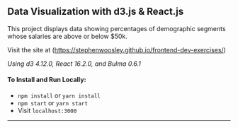 ## Data Visualization with d3.js & React.js

This project displays data showing percentages of demographic segments whose salaries are above or below $50k.


Visit the site at (https://stephenwoosley.github.io/frontend-dev-exercises/)

*Using d3 4.12.0, React 16.2.0, and Bulma 0.6.1*

#### To Install and Run Locally:
* ```npm install``` or ```yarn install```
* ```npm start``` or ```yarn start```
* Visit ```localhost:3000```

----
